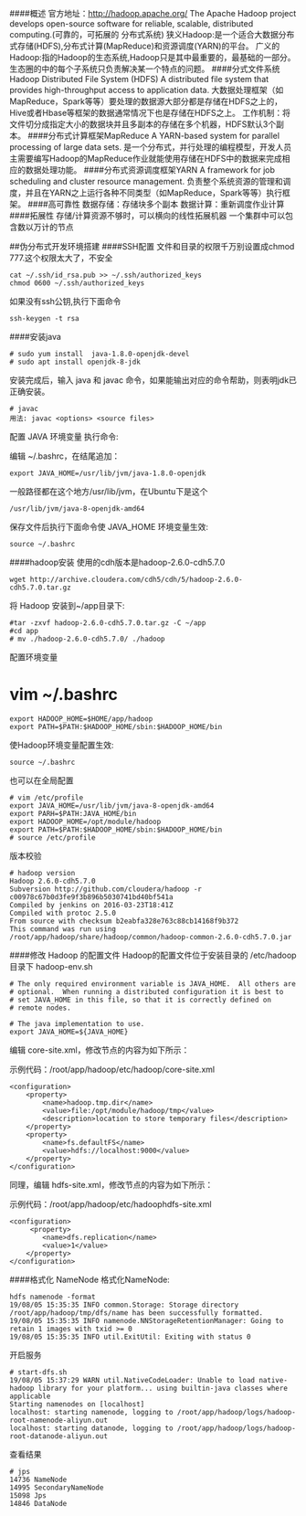 ####概述
官方地址：http://hadoop.apache.org/
The Apache Hadoop project develops open-source software for reliable, scalable, distributed computing.(可靠的，可拓展的 分布式系统)
狭义Hadoop:是一个适合大数据分布式存储(HDFS),分布式计算(MapReduce)和资源调度(YARN)的平台。
广义的Hadoop:指的Hadoop的生态系统,Hadoop只是其中最重要的，最基础的一部分。生态圈的中的每个子系统只负责解决某一个特点的问题。
####分式文件系统Hadoop Distributed File System (HDFS)
 A distributed file system that provides high-throughput access to application data.
大数据处理框架（如MapReduce，Spark等等）要处理的数据源大部分都是存储在HDFS之上的，Hive或者Hbase等框架的数据通常情况下也是存储在HDFS之上。
工作机制：将文件切分成指定大小的数据块并且多副本的存储在多个机器，HDFS默认3个副本。
####分布式计算框架MapReduce
A YARN-based system for parallel processing of large data sets.
是一个分布式，并行处理的编程模型，开发人员主需要编写Hadoop的MapReduce作业就能使用存储在HDFS中的数据来完成相应的数据处理功能。
####分布式资源调度框架YARN
 A framework for job scheduling and cluster resource management.
负责整个系统资源的管理和调度，并且在YARN之上运行各种不同类型（如MapReduce，Spark等等）执行框架。
####高可靠性
数据存储：存储块多个副本
数据计算：重新调度作业计算
####拓展性
存储/计算资源不够时，可以横向的线性拓展机器
一个集群中可以包含数以万计的节点


##伪分布式开发环境搭建
####SSH配置
文件和目录的权限千万别设置成chmod 777.这个权限太大了，不安全
```
cat ~/.ssh/id_rsa.pub >> ~/.ssh/authorized_keys
chmod 0600 ~/.ssh/authorized_keys
```
如果没有ssh公钥,执行下面命令
```
ssh-keygen -t rsa
```
####安装java
```
# sudo yum install  java-1.8.0-openjdk-devel
# sudo apt install openjdk-8-jdk
```
安装完成后，输入 java 和 javac 命令，如果能输出对应的命令帮助，则表明jdk已正确安装。
```shell
# javac
用法: javac <options> <source files>
```
配置 JAVA 环境变量
执行命令:

编辑 ~/.bashrc，在结尾追加：
```
export JAVA_HOME=/usr/lib/jvm/java-1.8.0-openjdk
```
一般路径都在这个地方/usr/lib/jvm，在Ubuntu下是这个
```
/usr/lib/jvm/java-8-openjdk-amd64
```
保存文件后执行下面命令使 JAVA_HOME 环境变量生效:
```
source ~/.bashrc
```

####hadoop安装
使用的cdh版本是hadoop-2.6.0-cdh5.7.0
```
wget http://archive.cloudera.com/cdh5/cdh/5/hadoop-2.6.0-cdh5.7.0.tar.gz
```
将 Hadoop 安装到~/app目录下:
```
#tar -zxvf hadoop-2.6.0-cdh5.7.0.tar.gz -C ~/app
#cd app
# mv ./hadoop-2.6.0-cdh5.7.0/ ./hadoop
```
配置环境变量
# vim ~/.bashrc
```
export HADOOP_HOME=$HOME/app/hadoop
export PATH=$PATH:$HADOOP_HOME/sbin:$HADOOP_HOME/bin
```
使Hadoop环境变量配置生效:
```
source ~/.bashrc
```
也可以在全局配置
```
# vim /etc/profile
export JAVA_HOME=/usr/lib/jvm/java-8-openjdk-amd64
export PARH=$PATH:JAVA_HOME/bin
export HADOOP_HOME=/opt/module/hadoop
export PATH=$PATH:$HADOOP_HOME/sbin:$HADOOP_HOME/bin
# source /etc/profile
```
版本校验
```
# hadoop version
Hadoop 2.6.0-cdh5.7.0
Subversion http://github.com/cloudera/hadoop -r c00978c67b0d3fe9f3b896b5030741bd40bf541a
Compiled by jenkins on 2016-03-23T18:41Z
Compiled with protoc 2.5.0
From source with checksum b2eabfa328e763c88cb14168f9b372
This command was run using /root/app/hadoop/share/hadoop/common/hadoop-common-2.6.0-cdh5.7.0.jar
```
####修改 Hadoop 的配置文件
Hadoop的配置文件位于安装目录的 /etc/hadoop 目录下
hadoop-env.sh
```
# The only required environment variable is JAVA_HOME.  All others are
# optional.  When running a distributed configuration it is best to
# set JAVA_HOME in this file, so that it is correctly defined on
# remote nodes.

# The java implementation to use.
export JAVA_HOME=${JAVA_HOME}
```
编辑 core-site.xml，修改<configuration></configuration>节点的内容为如下所示：

示例代码：/root/app/hadoop/etc/hadoop/core-site.xml
```
<configuration>
    <property>
        <name>hadoop.tmp.dir</name>
        <value>file:/opt/module/hadoop/tmp</value>
        <description>location to store temporary files</description>
    </property>
    <property>
        <name>fs.defaultFS</name>
        <value>hdfs://localhost:9000</value>
    </property>
</configuration>
```
同理，编辑 hdfs-site.xml，修改<configuration></configuration>节点的内容为如下所示：

示例代码：/root/app/hadoop/etc/hadoophdfs-site.xml
```
<configuration>
     <property>
        <name>dfs.replication</name>
        <value>1</value>
    </property>
</configuration>
```
####格式化 NameNode
格式化NameNode:
```
hdfs namenode -format
19/08/05 15:35:35 INFO common.Storage: Storage directory /root/app/hadoop/tmp/dfs/name has been successfully formatted.
19/08/05 15:35:35 INFO namenode.NNStorageRetentionManager: Going to retain 1 images with txid >= 0
19/08/05 15:35:35 INFO util.ExitUtil: Exiting with status 0
```
开启服务
```
# start-dfs.sh
19/08/05 15:37:29 WARN util.NativeCodeLoader: Unable to load native-hadoop library for your platform... using builtin-java classes where applicable
Starting namenodes on [localhost]
localhost: starting namenode, logging to /root/app/hadoop/logs/hadoop-root-namenode-aliyun.out
localhost: starting datanode, logging to /root/app/hadoop/logs/hadoop-root-datanode-aliyun.out
```
查看结果
```
# jps
14736 NameNode
14995 SecondaryNameNode
15098 Jps
14846 DataNode
```
